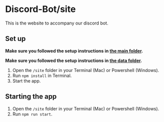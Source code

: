 # Discord-Bot/site

This is the website to accompany our discord bot.

## Set up

**Make sure you followed the setup instructions in [the main folder](../).**

**Make sure you followed the setup instructions in [the data folder](../data).**

1. Open the `/site` folder in your Terminal (Mac) or Powershell (Windows).
1. Run `npm install` in Terminal.
1. Start the app.

## Starting the app

1. Open the `/site` folder in your Terminal (Mac) or Powershell (Windows).
1. Run `npm run start`.
